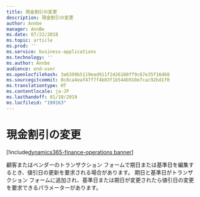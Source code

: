 ```yaml
---
title: 現金割引の変更
description: 現金割引の変更
author: Annbe
manager: AnnBe
ms.date: 07/22/2018
ms.topic: article
ms.prod: ''
ms.service: business-applications
ms.technology: ''
ms.author: Annbe
audience: end-user
ms.openlocfilehash: 3a6399b5119ead911f2d26188ff9c67e35f16d68
ms.sourcegitcommit: 0c8ca4eaf47f7f4b83f1b544b910e7cac92bd1f0
ms.translationtype: HT
ms.contentlocale: ja-JP
ms.lasthandoff: 01/10/2019
ms.locfileid: "199163"
---
```

#  <a name="change-cash-discounts"></a>現金割引の変更

[!include[dynamics365-finance-operations banner](../includes/dynamics365-finance-operations.md)]



顧客またはベンダーのトランザクション フォームで期日または基準日を編集するとき、値引日の更新を要求される場合があります。 期日と基準日がトランザクション フォームに追加され、基準日または期日が変更されたら値引日の変更を要求できるパラメーターがあります。